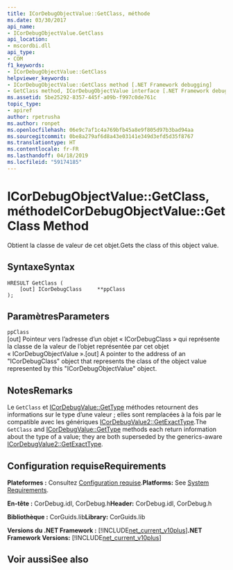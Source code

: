 ```yaml
---
title: ICorDebugObjectValue::GetClass, méthode
ms.date: 03/30/2017
api_name:
- ICorDebugObjectValue.GetClass
api_location:
- mscordbi.dll
api_type:
- COM
f1_keywords:
- ICorDebugObjectValue::GetClass
helpviewer_keywords:
- ICorDebugObjectValue::GetClass method [.NET Framework debugging]
- GetClass method, ICorDebugObjectValue interface [.NET Framework debugging]
ms.assetid: 5be25292-8357-445f-a09b-f997c0de761c
topic_type:
- apiref
author: rpetrusha
ms.author: ronpet
ms.openlocfilehash: 06e9c7af1c4a769bfb45a8e9f805d97b3bad94aa
ms.sourcegitcommit: 0be8a279af6d8a43e03141e349d3efd5d35f8767
ms.translationtype: HT
ms.contentlocale: fr-FR
ms.lasthandoff: 04/18/2019
ms.locfileid: "59174185"
---
```

# <a name="icordebugobjectvaluegetclass-method"></a><span data-ttu-id="be3af-102">ICorDebugObjectValue::GetClass, méthode</span><span class="sxs-lookup"><span data-stu-id="be3af-102">ICorDebugObjectValue::GetClass Method</span></span>
<span data-ttu-id="be3af-103">Obtient la classe de valeur de cet objet.</span><span class="sxs-lookup"><span data-stu-id="be3af-103">Gets the class of this object value.</span></span>  
  
## <a name="syntax"></a><span data-ttu-id="be3af-104">Syntaxe</span><span class="sxs-lookup"><span data-stu-id="be3af-104">Syntax</span></span>  
  
```  
HRESULT GetClass (  
    [out] ICorDebugClass     **ppClass  
);  
```  
  
## <a name="parameters"></a><span data-ttu-id="be3af-105">Paramètres</span><span class="sxs-lookup"><span data-stu-id="be3af-105">Parameters</span></span>  
 `ppClass`  
 <span data-ttu-id="be3af-106">[out] Pointeur vers l’adresse d’un objet « ICorDebugClass » qui représente la classe de la valeur de l’objet représentée par cet objet « ICorDebugObjectValue ».</span><span class="sxs-lookup"><span data-stu-id="be3af-106">[out] A pointer to the address of an "ICorDebugClass" object that represents the class of the object value represented by this "ICorDebugObjectValue" object.</span></span>  
  
## <a name="remarks"></a><span data-ttu-id="be3af-107">Notes</span><span class="sxs-lookup"><span data-stu-id="be3af-107">Remarks</span></span>  
 <span data-ttu-id="be3af-108">Le `GetClass` et [ICorDebugValue::GetType](../../../../docs/framework/unmanaged-api/debugging/icordebugvalue-gettype-method.md) méthodes retournent des informations sur le type d’une valeur ; elles sont remplacées à la fois par le compatible avec les génériques [ICorDebugValue2::GetExactType](../../../../docs/framework/unmanaged-api/debugging/icordebugvalue2-getexacttype-method.md).</span><span class="sxs-lookup"><span data-stu-id="be3af-108">The `GetClass` and [ICorDebugValue::GetType](../../../../docs/framework/unmanaged-api/debugging/icordebugvalue-gettype-method.md) methods each return information about the type of a value; they are both superseded by the generics-aware [ICorDebugValue2::GetExactType](../../../../docs/framework/unmanaged-api/debugging/icordebugvalue2-getexacttype-method.md).</span></span>  
  
## <a name="requirements"></a><span data-ttu-id="be3af-109">Configuration requise</span><span class="sxs-lookup"><span data-stu-id="be3af-109">Requirements</span></span>  
 <span data-ttu-id="be3af-110">**Plateformes :** Consultez [Configuration requise](../../../../docs/framework/get-started/system-requirements.md).</span><span class="sxs-lookup"><span data-stu-id="be3af-110">**Platforms:** See [System Requirements](../../../../docs/framework/get-started/system-requirements.md).</span></span>  
  
 <span data-ttu-id="be3af-111">**En-tête :** CorDebug.idl, CorDebug.h</span><span class="sxs-lookup"><span data-stu-id="be3af-111">**Header:** CorDebug.idl, CorDebug.h</span></span>  
  
 <span data-ttu-id="be3af-112">**Bibliothèque :** CorGuids.lib</span><span class="sxs-lookup"><span data-stu-id="be3af-112">**Library:** CorGuids.lib</span></span>  
  
 <span data-ttu-id="be3af-113">**Versions du .NET Framework :** [!INCLUDE[net_current_v10plus](../../../../includes/net-current-v10plus-md.md)]</span><span class="sxs-lookup"><span data-stu-id="be3af-113">**.NET Framework Versions:** [!INCLUDE[net_current_v10plus](../../../../includes/net-current-v10plus-md.md)]</span></span>  
  
## <a name="see-also"></a><span data-ttu-id="be3af-114">Voir aussi</span><span class="sxs-lookup"><span data-stu-id="be3af-114">See also</span></span>
